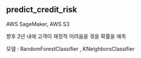 ## predict_credit_risk


AWS SageMaker, AWS S3 

향후 2년 내에 고객이 재정적 어려움을 겪을 확률을 예측

모델 : RandomForestClassifier , KNeighborsClassifier


